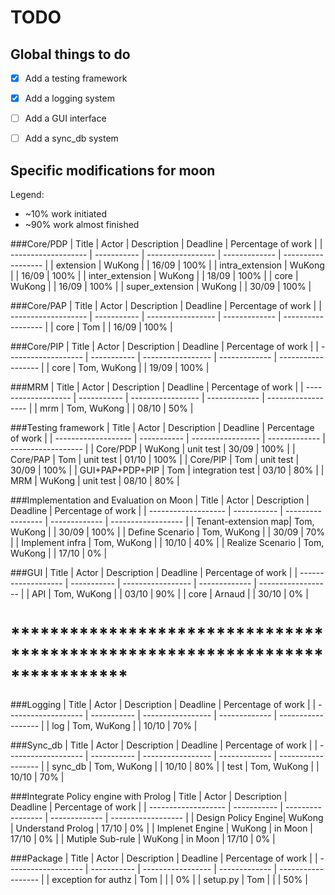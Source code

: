 TODO
====

Global things to do
-------------------
- [x] Add a testing framework
- [x] Add a logging system
- [ ] Add a GUI interface
- [ ] Add a sync_db system



Specific modifications for moon
-------------------------------
Legend:
- ~10% work initiated
- ~90% work almost finished


###Core/PDP
| Title               | Actor       | Description       | Deadline      | Percentage of work |
| ------------------- | ----------- | ----------------- | ------------- | ------------------ |
| extension           | WuKong      |                   | 16/09         | 100%               |
| intra_extension     | WuKong      |                   | 16/09         | 100%               |
| inter_extension     | WuKong      |                   | 18/09         | 100%               |
| core                | WuKong      |                   | 16/09         | 100%               |
| super_extension     | WuKong      |                   | 30/09         | 100%               |


###Core/PAP
| Title               | Actor       | Description       | Deadline      | Percentage of work |
| ------------------- | ----------- | ----------------- | ------------- | ------------------ |
| core                | Tom         |                   | 16/09         | 100%               |


###Core/PIP
| Title               | Actor       | Description       | Deadline      | Percentage of work |
| ------------------- | ----------- | ----------------- | ------------- | ------------------ |
| core                | Tom, WuKong |                   | 19/09         | 100%               |


###MRM
| Title               | Actor       | Description       | Deadline      | Percentage of work |
| ------------------- | ----------- | ----------------- | ------------- | ------------------ |
| mrm                 | Tom, WuKong |                   | 08/10         | 50%                |


###Testing framework
| Title               | Actor       | Description       | Deadline      | Percentage of work |
| ------------------- | ----------- | ----------------- | ------------- | ------------------ |
| Core/PDP            | WuKong      | unit test         | 30/09         | 100%               |
| Core/PAP            | Tom         | unit test         | 01/10         | 100%               |
| Core/PIP            | Tom         | unit test         | 30/09         | 100%               |
| GUI+PAP+PDP+PIP     | Tom         | integration test  | 03/10         | 80%                |
| MRM                 | WuKong      | unit test         | 08/10         | 80%                |


###Implementation and Evaluation on Moon
| Title               | Actor       | Description       | Deadline      | Percentage of work |
| ------------------- | ----------- | ----------------- | ------------- | ------------------ |
| Tenant-extension map| Tom, WuKong |                   | 30/09         |  100%              |
| Define Scenario     | Tom, WuKong |                   | 30/09         |  70%               |
| Implement infra     | Tom, WuKong |                   | 10/10         |  40%               |
| Realize Scenario    | Tom, WuKong |                   | 17/10         |  0%                |


###GUI
| Title               | Actor       | Description       | Deadline      | Percentage of work |
| ------------------- | ----------- | ----------------- | ------------- | ------------------ |
| API                 | Tom, WuKong |                   | 03/10         | 90%                |
| core                | Arnaud      |                   | 30/10         | 0%                 |


# ****************************************************************************
###Logging
| Title               | Actor       | Description       | Deadline      | Percentage of work |
| ------------------- | ----------- | ----------------- | ------------- | ------------------ |
| log                 | Tom, WuKong |                   | 10/10         | 70%                |


###Sync_db
| Title               | Actor       | Description       | Deadline      | Percentage of work |
| ------------------- | ----------- | ----------------- | ------------- | ------------------ |
| sync_db             | Tom, WuKong |                   | 10/10         | 80%                |
| test                | Tom, WuKong |                   | 10/10         | 70%                |


###Integrate Policy engine with Prolog
| Title               | Actor       | Description       | Deadline      | Percentage of work |
| ------------------- | ----------- | ----------------- | ------------- | ------------------ |
| Design Policy Engine| WuKong      | Understand Prolog | 17/10         | 0%                 | 
| Implenet Engine     | WuKong      | in Moon           | 17/10         | 0%                 |
| Mutiple Sub-rule    | WuKong      | in Moon           | 17/10         | 0%                 |


###Package
| Title               | Actor       | Description       | Deadline      | Percentage of work |
| ------------------- | ----------- | ----------------- | ------------- | ------------------ |
| exception for authz | Tom         |                   |               | 0%                 |
| setup.py            | Tom         |                   |               | 50%                |

